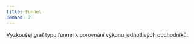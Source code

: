 ```yaml
---
title: Funnel
demand: 2
---
```


Vyzkoušej graf typu funnel k porovnání výkonu jednotlivých obchodníků.
